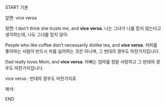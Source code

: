 START
기본

앞면:
vice versa


뒷면:
I don't think she trusts me, and **vice versa**.
나는 그녀가 나를 믿지 않는다고 생각하는데, 나도 그녀를 믿지 않아.

People who like coffee don't necessarily dislike tea, and **vice versa**.
커피를 좋아하는 사람이 반드시 차를 싫어하는 것은 아니며, 그 반대의 경우도 마찬가지입니다.

Dad really loves Mom, and **vice versa**.
아빠는 엄마를 정말 사랑하고 그 반대의 경우도 마찬가지입니다.

vice versa : 
반대의 경우도 마찬가지로

해석:
<!--ID: 1695521326574-->
END